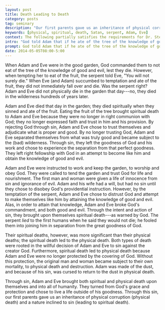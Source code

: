 ```yaml
---
layout: post
title: Death Leading to Death
category: posts
tag: seminary
description: "Our first parents gave us an inheritance of physical corruption (physical death) and a nature inclined to sin (leading to spiritual death)."
keywords: [physical, spiritual, death, Satan, serpent, Adam, Eve]
context: The following partially satisfies the requirements for Dr. Steven McKinion's Christian Theology II class at Southeastern Baptist Theological Seminary.
intro: "God told Adam that if he ate of the tree of the knowledge of good and evil he would die on that day. Explain what this meant."
prompt: God told Adam that if he ate of the tree of the knowledge of good and evil he would die on that day.  Explain what this meant considering it was hundreds of years following before Adam physically died.
date: 2014-05-05T08:00-5:00
---
```


When Adam and Eve were in the good garden, God commanded them to not eat of the tree of the knowledge of good and evil, lest they die. However, when tempting her to eat of the fruit, the serpent told Eve, "You will not surely die." When Eve (and Adam) succumbed to temptation and ate of the fruit, they did not immediately fall over and die. Was the serpent right? Adam and Eve did not physically die in the garden that day---no, they died in the wilderness hundreds of years later.

Adam and Eve died that day in the garden; they died spiritually when they sinned and ate of the fruit. Eating the fruit of the tree brought spiritual death to Adam and Eve because they were no longer in right communion with God; they no longer expressed faith and trust in him and his provision. By rejecting God through sin, Adam and Eve chose to trust themselves and adjudicate what is proper and good. By no longer trusting God, Adam and Eve separated themselves from what was truly good and became subject to the (bad) wilderness. Through sin, they left the goodness of God and his work and chose to experience the separation from that perfect goodness. They left right fellowship with God in an attempt to become like him and obtain the knowledge of good and evil. 

Adam and Eve were instructed to work and keep the garden, to worship and obey God. They were called to tend the garden and trust God for life and nourishment. The first man and woman were given a life of innocence from sin and ignorance of evil. Adam and his wife had a will, but had no sin until they chose to disobey God's providential instruction. However, by the temptation of the serpent, Adam and Eve chose to distrust God and attempt to make themselves like him by attaining the knowledge of good and evil. Alas, in order to attain that knowledge, Adam and Eve broke God's commandment, and both good and evil. Through the intent and action of sin, they brought upon themselves spiritual death---as warned by God. The serpent *lied* to the first humans when he said they would not die; he fooled them into joining him in separation from the great goodness of God.

Their spiritual deaths, however, was more significant than their physical deaths; the spiritual death led to the physical death. Both types of death were rooted in the willful decision of Adam and Eve to sin against the creator God. Furthermore, spiritual death led to physical death because Adam and Eve were no longer protected by the covering of God. Without this protection, the original man and woman became subject to their own mortality, to physical death and destruction. Adam was made of the dust, and because of his sin, was cursed to return to the dust in physical death. 

Through sin, Adam and Eve brought both spiritual and physical death upon themselves and into all of humanity. They turned from God's grace and protection and chose to live a life outside of his goodness. Through this sin, our first parents gave us an inheritance of physical corruption (physical death) and a nature inclined to sin (leading to spiritual death).
